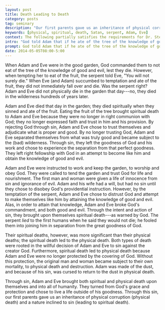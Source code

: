 ```yaml
---
layout: post
title: Death Leading to Death
category: posts
tag: seminary
description: "Our first parents gave us an inheritance of physical corruption (physical death) and a nature inclined to sin (leading to spiritual death)."
keywords: [physical, spiritual, death, Satan, serpent, Adam, Eve]
context: The following partially satisfies the requirements for Dr. Steven McKinion's Christian Theology II class at Southeastern Baptist Theological Seminary.
intro: "God told Adam that if he ate of the tree of the knowledge of good and evil he would die on that day. Explain what this meant."
prompt: God told Adam that if he ate of the tree of the knowledge of good and evil he would die on that day.  Explain what this meant considering it was hundreds of years following before Adam physically died.
date: 2014-05-05T08:00-5:00
---
```


When Adam and Eve were in the good garden, God commanded them to not eat of the tree of the knowledge of good and evil, lest they die. However, when tempting her to eat of the fruit, the serpent told Eve, "You will not surely die." When Eve (and Adam) succumbed to temptation and ate of the fruit, they did not immediately fall over and die. Was the serpent right? Adam and Eve did not physically die in the garden that day---no, they died in the wilderness hundreds of years later.

Adam and Eve died that day in the garden; they died spiritually when they sinned and ate of the fruit. Eating the fruit of the tree brought spiritual death to Adam and Eve because they were no longer in right communion with God; they no longer expressed faith and trust in him and his provision. By rejecting God through sin, Adam and Eve chose to trust themselves and adjudicate what is proper and good. By no longer trusting God, Adam and Eve separated themselves from what was truly good and became subject to the (bad) wilderness. Through sin, they left the goodness of God and his work and chose to experience the separation from that perfect goodness. They left right fellowship with God in an attempt to become like him and obtain the knowledge of good and evil. 

Adam and Eve were instructed to work and keep the garden, to worship and obey God. They were called to tend the garden and trust God for life and nourishment. The first man and woman were given a life of innocence from sin and ignorance of evil. Adam and his wife had a will, but had no sin until they chose to disobey God's providential instruction. However, by the temptation of the serpent, Adam and Eve chose to distrust God and attempt to make themselves like him by attaining the knowledge of good and evil. Alas, in order to attain that knowledge, Adam and Eve broke God's commandment, and both good and evil. Through the intent and action of sin, they brought upon themselves spiritual death---as warned by God. The serpent *lied* to the first humans when he said they would not die; he fooled them into joining him in separation from the great goodness of God.

Their spiritual deaths, however, was more significant than their physical deaths; the spiritual death led to the physical death. Both types of death were rooted in the willful decision of Adam and Eve to sin against the creator God. Furthermore, spiritual death led to physical death because Adam and Eve were no longer protected by the covering of God. Without this protection, the original man and woman became subject to their own mortality, to physical death and destruction. Adam was made of the dust, and because of his sin, was cursed to return to the dust in physical death. 

Through sin, Adam and Eve brought both spiritual and physical death upon themselves and into all of humanity. They turned from God's grace and protection and chose to live a life outside of his goodness. Through this sin, our first parents gave us an inheritance of physical corruption (physical death) and a nature inclined to sin (leading to spiritual death).
